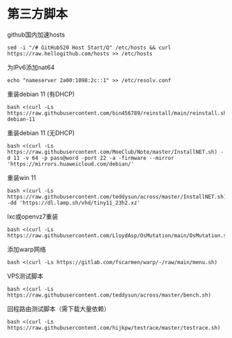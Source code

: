# 第三方脚本
github国内加速hosts
```
sed -i "/# GitHub520 Host Start/Q" /etc/hosts && curl https://raw.hellogithub.com/hosts >> /etc/hosts
```
为IPv6添加nat64
```
echo "nameserver 2a00:1098:2c::1" >> /etc/resolv.conf
```
重装debian 11 (有DHCP)
```
bash <(curl -Ls https://raw.githubusercontent.com/bin456789/reinstall/main/reinstall.sh) debian-11
```
重装debian 11 (无DHCP)
```
bash <(curl -Ls https://raw.githubusercontent.com/MoeClub/Note/master/InstallNET.sh) -d 11 -v 64 -p pass@word -port 22 -a -firmware --mirror 'https://mirrors.huaweicloud.com/debian/'
```
重装win 11
```
bash <(curl -Ls https://raw.githubusercontent.com/teddysun/across/master/InstallNET.sh) -dd 'https://dl.lamp.sh/vhd/tiny11_23h2.xz'
```
lxc或openvz7重装
```
bash <(curl -Ls https://raw.githubusercontent.com/LloydAsp/OsMutation/main/OsMutation.sh)
```
添加warp网络
```
bash <(curl -Ls https://gitlab.com/fscarmen/warp/-/raw/main/menu.sh)
```
VPS测试脚本
```
bash <(curl -Ls https://raw.githubusercontent.com/teddysun/across/master/bench.sh)
```
回程路由测试脚本（需下载大量依赖）
```
bash <(curl -Ls https://raw.githubusercontent.com/hijkpw/testrace/master/testrace.sh)
```